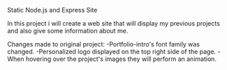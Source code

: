 Static Node.js and Express Site

In this project i will create a web site that will display my previous projects and also give some information about me.


Changes made to original project:
-Portfolio-intro's font family was changed. 
-Personalized logo displayed on the top right side of the page.
-When hovering over the project's images they will perform an animation. 